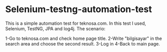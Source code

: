 # Selenium-testng-automation-test
This is a simple automation test for teknosa.com. In this test I used, Selenium, TestNG, JPA and log4j. The scenario:

1-Go to teknosa.com and check home page title.
2-Write "bilgisayar" in the search area and choose the second result.
3-Log in 
4-Back to main page.
